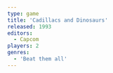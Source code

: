 ```yaml
---
type: game
title: 'Cadillacs and Dinosaurs'
released: 1993
editors: 
  - Capcom
players: 2
genres:
  - 'Beat them all'
---
```

